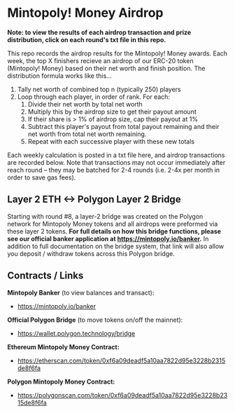 # Mintopoly! Money Airdrop

**Note: to view the results of each airdrop transaction and prize distribution, click on each round's txt file in this repo.**

This repo records the airdrop results for the Mintopoly! Money awards. Each week, the top X finishers recieve an airdrop of our ERC-20 token (Mintopoly! Money) based on their net worth and finish position. The distribution formula works like this...

1. Tally net worth of combined top n (typically 250) players
2. Loop through each player, in order of rank. For each:
	1. Divide their net worth by total net worth
	2. Multiply this by the airdrop size to get their payout amount
	3. If their share is > 1% of airdrop size, cap their payout at 1%
	4. Subtract this player's payout from total payout remaining and their net worth from total net worth remaining.
	5. Repeat with each successive player with these new totals 


Each weekly calculation is posted in a txt file here, and airdrop transactions are recorded below. Note that transactions may not occur immediately after reach round – they may be batched for 2-4 rounds (i.e. 2-4x per month in order to save gas fees).


## Layer 2 ETH <-> Polygon Layer 2 Bridge

Starting with round #8, a layer-2 bridge was created on the Polygon network for Mintopoly Money tokens and all airdrops were preformed via these layer 2 tokens. **For full details on how this bridge functions, please see our official banker application at https://mintopoly.io/banker.** In addition to full documentation on the bridge system, that link will also allow you deposit / withdraw tokens across this Polygon bridge.

## Contracts / Links

**Mintopoly Banker** (to view balances and transact):
* https://mintopoly.io/banker

**Official Polygon Bridge** (to move tokens on/off the mainnet):
* https://wallet.polygon.technology/bridge

**Ethereum Mintopoly Money Contract:** 
* https://etherscan.com/token/0xf6a09deadf5a10aa7822d95e3228b2315de8f6fa

**Polygon Mintopoly Money Contract:** 
* https://polygonscan.com/token/0xf6a09deadf5a10aa7822d95e3228b2315de8f6fa

